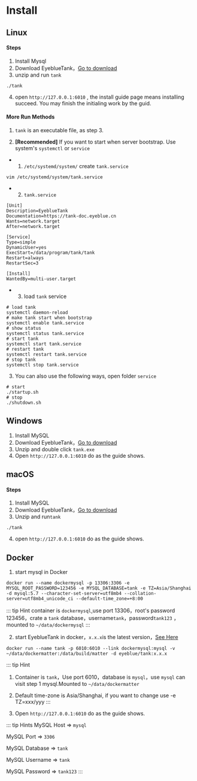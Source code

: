 # Install

## Linux

#### Steps
1. Install Mysql
2. Download EyeblueTank，[Go to download](download.md)
3. unzip and run `tank`
```shell
./tank
```
4. open `http://127.0.0.1:6010` , the install guide page means installing succeed.
You may finish the initialing work by the guid.

#### More Run Methods

1. `tank` is an executable file, as step 3.

2. **[Recommended]** If you want to start when server bootstrap. Use system's `systemctl` or `service`
- 1) `/etc/systemd/system/` create `tank.service`
```shell
vim /etc/systemd/system/tank.service
```
- 2) `tank.service` 
```shell
[Unit]
Description=EyeblueTank
Documentation=https://tank-doc.eyeblue.cn
Wants=network.target
After=network.target

[Service]
Type=simple
DynamicUser=yes
ExecStart=/data/program/tank/tank
Restart=always
RestartSec=3

[Install]
WantedBy=multi-user.target
```

- 3) load `tank` service
```shell
# load tank
systemctl daemon-reload
# make tank start when bootstrap
systemctl enable tank.service
# show status
systemctl status tank.service
# start tank
systemctl start tank.service
# restart tank
systemctl restart tank.service
# stop tank
systemctl stop tank.service
```
3. You can also use the following ways, open folder `service`
```shell
# start
./startup.sh
# stop
./shutdown.sh
```
## Windows
1. Install MySQL
2. Download EyeblueTank，[Go to download](download.md)
3. Unzip and double click `tank.exe`
4. Open `http://127.0.0.1:6010` do as the guide shows.


## macOS
#### Steps
1. Install MySQL
2. Download EyeblueTank，[Go to download](download.md)
3. Unzip and run`tank`
```shell
./tank
```
4. open `http://127.0.0.1:6010`  do as the guide shows.


## Docker

1. start mysql in Docker
```shell
docker run --name dockermysql -p 13306:3306 -e MYSQL_ROOT_PASSWORD=123456 -e MYSQL_DATABASE=tank -e TZ=Asia/Shanghai -d mysql:5.7 --character-set-server=utf8mb4 --collation-server=utf8mb4_unicode_ci --default-time_zone=+8:00
```
::: tip Hint
container is `dockermysql`,use port 13306，root's password 123456，crate a `tank` database，username`tank`，password`tank123` ，mounted to `~/data/dockermysql`
:::


2. start EyeblueTank in docker，`x.x.x`is the latest version，[See Here](download.md)
```shell
docker run --name tank -p 6010:6010 --link dockermysql:mysql -v ~/data/dockermatter:/data/build/matter -d eyeblue/tank:x.x.x
```
::: tip Hint
1. Container is `tank`，Use port 6010，database is `mysql`，use `mysql` can visit step 1 mysql.Mounted to `~/data/dockermatter`

2. Default time-zone is Asia/Shanghai, if you want to change use -e TZ=xxx/yyy
:::

4. Open `http://127.0.0.1:6010`  do as the guide shows.

::: tip Hints
MySQL Host => `mysql`

MySQL Port => `3306` 

MySQL Database => `tank` 

MySQL Username => `tank` 

MySQL Password => `tank123` 
:::
